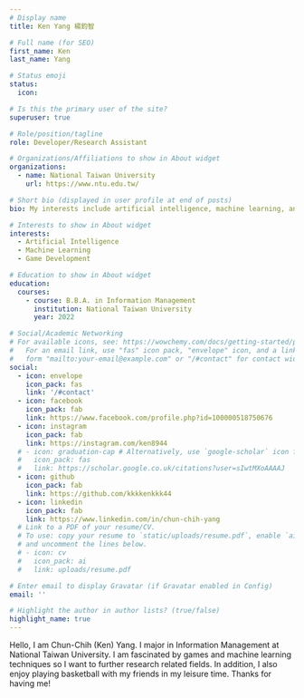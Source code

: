 ```yaml
---
# Display name
title: Ken Yang 楊鈞智

# Full name (for SEO)
first_name: Ken
last_name: Yang

# Status emoji
status:
  icon: 

# Is this the primary user of the site?
superuser: true

# Role/position/tagline
role: Developer/Research Assistant

# Organizations/Affiliations to show in About widget
organizations:
  - name: National Taiwan University
    url: https://www.ntu.edu.tw/

# Short bio (displayed in user profile at end of posts)
bio: My interests include artificial intelligence, machine learning, and game development.

# Interests to show in About widget
interests:
  - Artificial Intelligence
  - Machine Learning
  - Game Development

# Education to show in About widget
education:
  courses:
    - course: B.B.A. in Information Management
      institution: National Taiwan University
      year: 2022

# Social/Academic Networking
# For available icons, see: https://wowchemy.com/docs/getting-started/page-builder/#icons
#   For an email link, use "fas" icon pack, "envelope" icon, and a link in the
#   form "mailto:your-email@example.com" or "/#contact" for contact widget.
social:
  - icon: envelope
    icon_pack: fas
    link: '/#contact'
  - icon: facebook
    icon_pack: fab
    link: https://www.facebook.com/profile.php?id=100000518750676
  - icon: instagram
    icon_pack: fab
    link: https://instagram.com/ken8944
  # - icon: graduation-cap # Alternatively, use `google-scholar` icon from `ai` icon pack
  #   icon_pack: fas
  #   link: https://scholar.google.co.uk/citations?user=sIwtMXoAAAAJ
  - icon: github
    icon_pack: fab
    link: https://github.com/kkkkenkkk44
  - icon: linkedin
    icon_pack: fab
    link: https://www.linkedin.com/in/chun-chih-yang
  # Link to a PDF of your resume/CV.
  # To use: copy your resume to `static/uploads/resume.pdf`, enable `ai` icons in `params.yaml`,
  # and uncomment the lines below.
  # - icon: cv
  #   icon_pack: ai
  #   link: uploads/resume.pdf

# Enter email to display Gravatar (if Gravatar enabled in Config)
email: ''

# Highlight the author in author lists? (true/false)
highlight_name: true
---
```


Hello, I am Chun-Chih (Ken) Yang. I major in Information Management at National Taiwan University. I am fascinated by games and machine learning techniques so I want to further research related fields. In addition, I also enjoy playing basketball with my friends in my leisure time. Thanks for having me!
